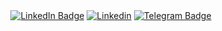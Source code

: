 
<div id="badges" align="center">
 
<a href="https://vk.com/chizhov_net">
  <img src="https://img.shields.io/badge/-Vkontakte-003f5c?style=for-the-badge&logo=Vk" alt="LinkedIn Badge"/></a>

<a href="https://www.linkedin.com/in/andrey-chiz-435987264/">
  <img src="https://img.shields.io/badge/linkedin-%230077B5.svg?style=for-the-badge&logo=linkedin&logoColor=white" alt="Linkedin"/></a>

<a href="https://t.me/AndreyCJ">
  <img src="https://img.shields.io/badge/-Telegram-0088cc?style=for-the-badge&logo=telegram" alt="Telegram Badge"/></a>

  
</div>

<div id="ssdss" align="center">
<img src="https://komarev.com/ghpvc/?username=AndreyChiz&style=flat-square&color=blue" alt=""/>
</div>  

<!--
**JustCoolDude/JustCoolDude** is a ✨ _special_ ✨ repository because its `README.md` (this file) appears on your GitHub profile.

Here are some ideas to get you started:

- 🔭 I’m currently working on ...
- 🌱 I’m currently learning ...
- 👯 I’m looking to collaborate on ...
- 🤔 I’m looking for help with ...
- 💬 Ask me about ...
- 📫 How to reach me: ...
- 😄 Pronouns: ...
- ⚡ Fun fact: ...
-->
